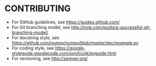 # CONTRIBUTING

- For GitHub guidelines, see https://guides.github.com/
- For Git branching model, see http://nvie.com/posts/a-successful-git-branching-model/
- For docstring style, see https://github.com/numpy/numpy/blob/master/doc/example.py
- For coding style, see https://google-styleguide.googlecode.com/svn/trunk/pyguide.html
- For versioning, see http://semver.org/
